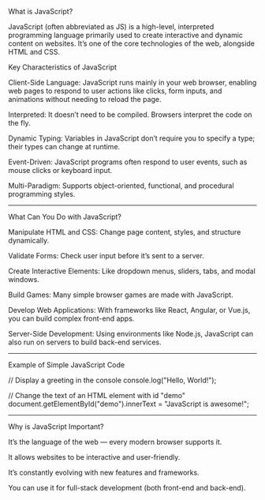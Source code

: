 



What is JavaScript?

JavaScript (often abbreviated as JS) is a high-level, interpreted programming language primarily used to create interactive and dynamic content on websites. It’s one of the core technologies of the web, alongside HTML and CSS.



Key Characteristics of JavaScript

Client-Side Language:
JavaScript runs mainly in your web browser, enabling web pages to respond to user actions like clicks, form inputs, and animations without needing to reload the page.

Interpreted:
It doesn’t need to be compiled. Browsers interpret the code on the fly.

Dynamic Typing:
Variables in JavaScript don’t require you to specify a type; their types can change at runtime.

Event-Driven:
JavaScript programs often respond to user events, such as mouse clicks or keyboard input.

Multi-Paradigm:
Supports object-oriented, functional, and procedural programming styles.



---

What Can You Do with JavaScript?

Manipulate HTML and CSS:
Change page content, styles, and structure dynamically.

Validate Forms:
Check user input before it’s sent to a server.

Create Interactive Elements:
Like dropdown menus, sliders, tabs, and modal windows.

Build Games:
Many simple browser games are made with JavaScript.

Develop Web Applications:
With frameworks like React, Angular, or Vue.js, you can build complex front-end apps.

Server-Side Development:
Using environments like Node.js, JavaScript can also run on servers to build back-end services.



---

Example of Simple JavaScript Code

// Display a greeting in the console
console.log("Hello, World!");

// Change the text of an HTML element with id "demo"
document.getElementById("demo").innerText = "JavaScript is awesome!";


---

Why is JavaScript Important?

It’s the language of the web — every modern browser supports it.

It allows websites to be interactive and user-friendly.

It’s constantly evolving with new features and frameworks.

You can use it for full-stack development (both front-end and back-end).





